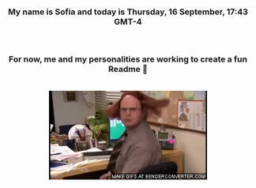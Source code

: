 


<div align="center">
<h3 >My name is Sofia and today is Thursday, 16 September, 17:43 GMT-4</h3><br>
<h3 >For now, me and my personalities are working to create a fun Readme 👋
</h3><br>
<img src='img/dwight.gif' alt='working...'/>
</div>
